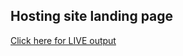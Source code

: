 ## Hosting site landing page
[Click here for LIVE output](https://real-estatee-landing-page.netlify.app/)
